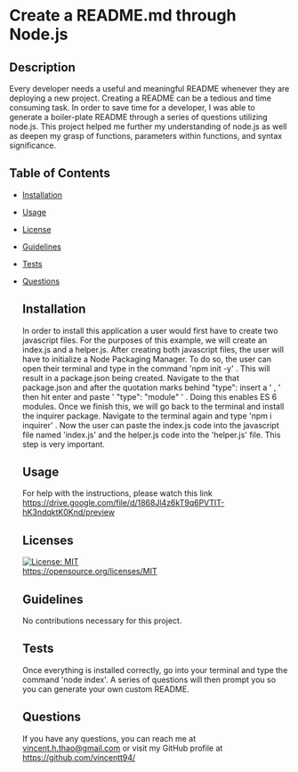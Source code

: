 # Create a README.md through Node.js

  ## Description
  Every developer needs a  useful and meaningful README whenever they are deploying a new project.  Creating a README can be a tedious and time consuming task.  In order to save time for a developer, I was able to generate a boiler-plate README through a series of questions utilizing node.js.  This project helped me further my understanding of node.js as well as deepen my grasp of functions, parameters within functions, and syntax significance. 

## Table of Contents
- [Installation](#installation)
- [Usage](#usage)
- [License](#license)
- [Guidelines](#guidelines)
- [Tests](#tests)
- [Questions](#questions)

  ## Installation
  In order to install this application a  user would first have to create two javascript files.  For the purposes of this example, we will create an index.js and a helper.js.  After creating both javascript files, the user will have to initialize a Node Packaging Manager.   To do so, the user can open their terminal and type in the command 'npm init -y' .  This will result in a package.json being created.  Navigate to the that package.json and after the quotation marks behind "type":  insert a ' , ' then hit enter and paste ' "type": "module" ' .  Doing this enables ES 6 modules.  Once we finish this, we will go back to the terminal and install the inquirer package.  Navigate to the terminal again and type 'npm i inquirer' . Now the user can paste the index.js code into the javascript file named 'index.js' and the helper.js code into the 'helper.js' file.  This step is very important.

  ## Usage
  For help with the instructions, please watch this link https://drive.google.com/file/d/1868Jl4z6kT9q6PVTIT-hK3ndqktK0Knd/preview

  ## Licenses
  [![License: MIT](https://img.shields.io/badge/License-MIT-yellow.svg)](https://opensource.org/licenses/MIT)  
  https://opensource.org/licenses/MIT

  ## Guidelines 
  No contributions necessary for this project.

  ## Tests
  Once everything is installed correctly, go into your terminal and type the command 'node index'.  A series of questions will then prompt you so you can generate your own custom README.  

  ## Questions
  If you have any questions, you can reach me at vincent.h.thao@gmail.com or visit my GitHub profile at https://github.com/vincentt94/


